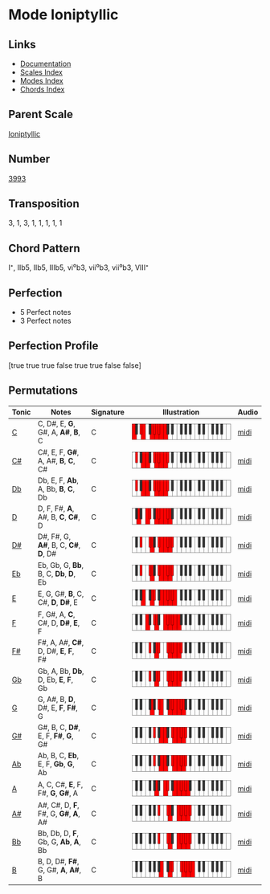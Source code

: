 # Mode Ioniptyllic

## Links

- [Documentation](README.md)
- [Scales Index](Scales.md)
- [Modes Index](Modes.md)
- [Chords Index](Chords.md)

## Parent Scale

[Ioniptyllic](ScaleIoniptyllic.md)

## Number

[3993](https://ianring.com/musictheory/scales/3993)

## Transposition

3, 1, 3, 1, 1, 1, 1, 1

## Chord Pattern

I⁺, IIb5, IIb5, IIIb5, vi⁰b3, vii⁰b3, vii⁰b3, VIII⁺

## Perfection

- 5 Perfect notes
- 3 Perfect notes

## Perfection Profile

[true true true false true true false false]

## Permutations

| Tonic | Notes | Signature | Illustration | Audio |
|-------|-------|-----------|--------------|-------|
| [C](ModeCNaturalIoniptyllic.md) | C, D#, E, **G**, G#, A, **A#**, **B**, C | C | ![CNaturalIoniptyllic](ModeCNaturalIoniptyllic.png) | [midi](https://github.com/edipermadi/music/blob/main/docs/ModeCNaturalIoniptyllic.mid?raw=true) |
| [C#](ModeCSharpIoniptyllic.md) | C#, E, F, **G#**, A, A#, **B**, **C**, C# | C | ![CSharpIoniptyllic](ModeCSharpIoniptyllic.png) | [midi](https://github.com/edipermadi/music/blob/main/docs/ModeCSharpIoniptyllic.mid?raw=true) |
| [Db](ModeDFlatIoniptyllic.md) | Db, E, F, **Ab**, A, Bb, **B**, **C**, Db | C | ![DFlatIoniptyllic](ModeDFlatIoniptyllic.png) | [midi](https://github.com/edipermadi/music/blob/main/docs/ModeDFlatIoniptyllic.mid?raw=true) |
| [D](ModeDNaturalIoniptyllic.md) | D, F, F#, **A**, A#, B, **C**, **C#**, D | C | ![DNaturalIoniptyllic](ModeDNaturalIoniptyllic.png) | [midi](https://github.com/edipermadi/music/blob/main/docs/ModeDNaturalIoniptyllic.mid?raw=true) |
| [D#](ModeDSharpIoniptyllic.md) | D#, F#, G, **A#**, B, C, **C#**, **D**, D# | C | ![DSharpIoniptyllic](ModeDSharpIoniptyllic.png) | [midi](https://github.com/edipermadi/music/blob/main/docs/ModeDSharpIoniptyllic.mid?raw=true) |
| [Eb](ModeEFlatIoniptyllic.md) | Eb, Gb, G, **Bb**, B, C, **Db**, **D**, Eb | C | ![EFlatIoniptyllic](ModeEFlatIoniptyllic.png) | [midi](https://github.com/edipermadi/music/blob/main/docs/ModeEFlatIoniptyllic.mid?raw=true) |
| [E](ModeENaturalIoniptyllic.md) | E, G, G#, **B**, C, C#, **D**, **D#**, E | C | ![ENaturalIoniptyllic](ModeENaturalIoniptyllic.png) | [midi](https://github.com/edipermadi/music/blob/main/docs/ModeENaturalIoniptyllic.mid?raw=true) |
| [F](ModeFNaturalIoniptyllic.md) | F, G#, A, **C**, C#, D, **D#**, **E**, F | C | ![FNaturalIoniptyllic](ModeFNaturalIoniptyllic.png) | [midi](https://github.com/edipermadi/music/blob/main/docs/ModeFNaturalIoniptyllic.mid?raw=true) |
| [F#](ModeFSharpIoniptyllic.md) | F#, A, A#, **C#**, D, D#, **E**, **F**, F# | C | ![FSharpIoniptyllic](ModeFSharpIoniptyllic.png) | [midi](https://github.com/edipermadi/music/blob/main/docs/ModeFSharpIoniptyllic.mid?raw=true) |
| [Gb](ModeGFlatIoniptyllic.md) | Gb, A, Bb, **Db**, D, Eb, **E**, **F**, Gb | C | ![GFlatIoniptyllic](ModeGFlatIoniptyllic.png) | [midi](https://github.com/edipermadi/music/blob/main/docs/ModeGFlatIoniptyllic.mid?raw=true) |
| [G](ModeGNaturalIoniptyllic.md) | G, A#, B, **D**, D#, E, **F**, **F#**, G | C | ![GNaturalIoniptyllic](ModeGNaturalIoniptyllic.png) | [midi](https://github.com/edipermadi/music/blob/main/docs/ModeGNaturalIoniptyllic.mid?raw=true) |
| [G#](ModeGSharpIoniptyllic.md) | G#, B, C, **D#**, E, F, **F#**, **G**, G# | C | ![GSharpIoniptyllic](ModeGSharpIoniptyllic.png) | [midi](https://github.com/edipermadi/music/blob/main/docs/ModeGSharpIoniptyllic.mid?raw=true) |
| [Ab](ModeAFlatIoniptyllic.md) | Ab, B, C, **Eb**, E, F, **Gb**, **G**, Ab | C | ![AFlatIoniptyllic](ModeAFlatIoniptyllic.png) | [midi](https://github.com/edipermadi/music/blob/main/docs/ModeAFlatIoniptyllic.mid?raw=true) |
| [A](ModeANaturalIoniptyllic.md) | A, C, C#, **E**, F, F#, **G**, **G#**, A | C | ![ANaturalIoniptyllic](ModeANaturalIoniptyllic.png) | [midi](https://github.com/edipermadi/music/blob/main/docs/ModeANaturalIoniptyllic.mid?raw=true) |
| [A#](ModeASharpIoniptyllic.md) | A#, C#, D, **F**, F#, G, **G#**, **A**, A# | C | ![ASharpIoniptyllic](ModeASharpIoniptyllic.png) | [midi](https://github.com/edipermadi/music/blob/main/docs/ModeASharpIoniptyllic.mid?raw=true) |
| [Bb](ModeBFlatIoniptyllic.md) | Bb, Db, D, **F**, Gb, G, **Ab**, **A**, Bb | C | ![BFlatIoniptyllic](ModeBFlatIoniptyllic.png) | [midi](https://github.com/edipermadi/music/blob/main/docs/ModeBFlatIoniptyllic.mid?raw=true) |
| [B](ModeBNaturalIoniptyllic.md) | B, D, D#, **F#**, G, G#, **A**, **A#**, B | C | ![BNaturalIoniptyllic](ModeBNaturalIoniptyllic.png) | [midi](https://github.com/edipermadi/music/blob/main/docs/ModeBNaturalIoniptyllic.mid?raw=true) |
